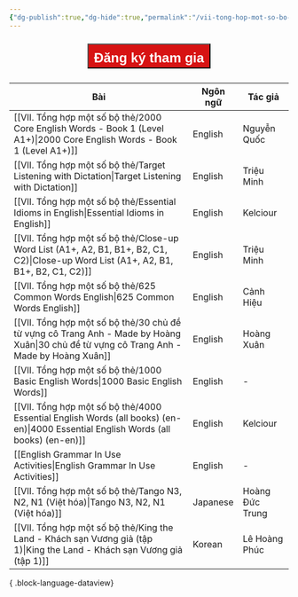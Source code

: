 ```yaml
---
{"dg-publish":true,"dg-hide":true,"permalink":"/vii-tong-hop-mot-so-bo-the/tong-hop-bo-the-anki/","hide":true,"dgPassFrontmatter":true}
---
```



<div style="display: flex; flex-direction: column; align-items: center; cursor: pointer;">
  <a href="https://hocanki.com/tham-gia-nhom-huong-dan-anki/" target="_blank">
    <button style="height:45px;font-size: 24px; padding: 10px; margin: 10px 0; background: #D71313; font-weight: 600; color: white;">Đăng ký tham gia</button>
  </a>
</div>


| Bài                                                                                                                                         | Ngôn ngữ | Tác giả         |
| ------------------------------------------------------------------------------------------------------------------------------------------- | -------- | --------------- |
| [[VII. Tổng hợp một số bộ thẻ/2000 Core English Words - Book 1 (Level A1+)\|2000 Core English Words - Book 1 (Level A1+)]]               | English  | Nguyễn Quốc     |
| [[VII. Tổng hợp một số bộ thẻ/Target Listening with Dictation\|Target Listening with Dictation]]                                         | English  | Triệu Minh      |
| [[VII. Tổng hợp một số bộ thẻ/Essential Idioms in English\|Essential Idioms in English]]                                                 | English  | Kelciour        |
| [[VII. Tổng hợp một số bộ thẻ/Close-up Word List (A1+, A2, B1, B1+, B2, C1, C2)\|Close-up Word List (A1+, A2, B1, B1+, B2, C1, C2)]]     | English  | Triệu Minh      |
| [[VII. Tổng hợp một số bộ thẻ/625 Common Words English\|625 Common Words English]]                                                       | English  | Cảnh Hiệu       |
| [[VII. Tổng hợp một số bộ thẻ/30 chủ đề từ vựng cô Trang Anh - Made by Hoàng Xuân\|30 chủ đề từ vựng cô Trang Anh - Made by Hoàng Xuân]] | English  | Hoàng Xuân      |
| [[VII. Tổng hợp một số bộ thẻ/1000 Basic English Words\|1000 Basic English Words]]                                                       | English  | \-              |
| [[VII. Tổng hợp một số bộ thẻ/4000 Essential English Words (all books) (en-en)\|4000 Essential English Words (all books) (en-en)]]       | English  | Kelciour        |
| [[English Grammar In Use Activities\|English Grammar In Use Activities]]                                                                 | English  | \-              |
| [[VII. Tổng hợp một số bộ thẻ/Tango N3, N2, N1 (Việt hóa)\|Tango N3, N2, N1 (Việt hóa)]]                                                 | Japanese | Hoàng Đức Trung |
| [[VII. Tổng hợp một số bộ thẻ/King the Land - Khách sạn Vương giả (tập 1)\|King the Land - Khách sạn Vương giả (tập 1)]]                 | Korean   | Lê Hoàng Phúc   |

{ .block-language-dataview}

